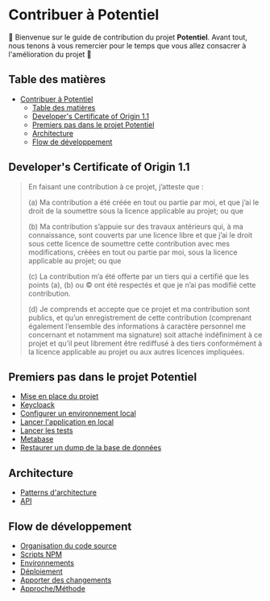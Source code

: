 # Contribuer à Potentiel

👋 Bienvenue sur le guide de contribution du projet **Potentiel**. Avant tout, nous tenons à vous remercier pour le temps que vous allez consacrer à l'amélioration du projet 🙏

## Table des matières
- [Contribuer à Potentiel](#contribuer-à-potentiel)
  - [Table des matières](#table-des-matières)
  - [ Developer's Certificate of Origin 1.1](#-developers-certificate-of-origin-11)
  - [ Premiers pas dans le projet Potentiel](#-premiers-pas-dans-le-projet-potentiel)
  - [ Architecture](#-architecture)
  - [ Flow de développement](#-flow-de-développement)

## <a id="developer-certificate"></a> Developer's Certificate of Origin 1.1

> En faisant une contribution à ce projet, j’atteste que :
>
> (a) Ma contribution a été créée en tout ou partie par moi, et que j’ai le droit de la soumettre sous la licence applicable au projet; ou que
>
> (b) Ma contribution s’appuie sur des travaux antérieurs qui, à ma connaissance, sont couverts par une licence libre et que j’ai le droit sous cette licence de soumettre cette contribution avec mes modifications, créées en tout ou partie par moi, sous la licence applicable au projet; ou que
>
> (c) La contribution m’a été offerte par un tiers qui a certifié que les points (a), (b) ou © ont été respectés et que je n’ai pas modifié cette contribution.
>
> (d) Je comprends et accepte que ce projet et ma contribution sont publics, et qu’un enregistrement de cette contribution (comprenant également l’ensemble des informations à caractère personnel me concernant et notamment ma signature) soit attaché indéfiniment à ce projet et qu’il peut librement être rediffusé à des tiers conformément à la licence applicable au projet ou aux autres licences impliquées.

## <a id="premiers-pas"></a> Premiers pas dans le projet Potentiel
- [Mise en place du projet](./docs/contributing/GETTING_STARTED.md#mise-en-place-du-projet)
- [Keycloack](./docs/contributing/GETTING_STARTED.md#keycloak)
- [Configurer un environnement local](./docs/contributing/GETTING_STARTED.md#configurer-un-environnement-local)
- [Lancer l'application en local](./docs/contributing/GETTING_STARTED.md#lancer-application-en-local)
- [Lancer les tests](./docs/contributing/GETTING_STARTED.md#lancer-les-tests)
- [Metabase](./docs/contributing//GETTING_STARTED.md#metabase)
- [Restaurer un dump de la base de données](./docs/contributing/GETTING_STARTED.md#restaurer-dump-db)

## <a id="architecture"></a> Architecture
- [Patterns d'architecture](./docs/contributing/ARCHITECTURE.md#patterns-darchitecture)
- [API](./docs/contributing/API.md)

## <a id="flow-développement"></a> Flow de développement
- [Organisation du code source](./docs/contributing/DEVELOPMENT_FLOW.md#organisation-du-code-source)
- [Scripts NPM](./docs/contributing/DEVELOPMENT_FLOW.md#scripts-npm)
- [Environnements](./docs/contributing/DEVELOPMENT_FLOW.md#environnements)
- [Déploiement](./docs/contributing/DEVELOPMENT_FLOW.md#deploy)
- [Apporter des changements](./docs/contributing/DEVELOPMENT_FLOW.md#apporter-des-changements)
- [Approche/Méthode](./docs/contributing/DEVELOPMENT_FLOW.md#approche-methode)
